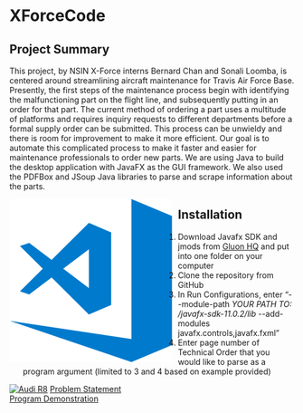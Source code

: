 # XForceCode
## Project Summary
This project, by NSIN X-Force interns Bernard Chan and Sonali Loomba, is centered around streamlining aircraft maintenance for Travis Air Force Base. Presently, the first steps of the maintenance process begin with identifying the malfunctioning part on the flight line, and subsequently putting in an order for that part. The current method of ordering a part uses a multitude of platforms and requires inquiry requests to different departments before a formal supply order can be submitted. This process can be unwieldy and there is room for improvement to make it more efficient. Our goal is to automate this complicated process to make it faster and easier for maintenance professionals to order new parts. We are using Java to build the desktop application with JavaFX as the GUI framework. We also used the PDFBox and JSoup Java libraries to parse and scrape information about the parts. 

<img src="https://raw.githubusercontent.com/github/explore/80688e429a7d4ef2fca1e82350fe8e3517d3494d/topics/visual-studio-code/visual-studio-code.png"
     alt="Markdown Monster icon"
     style="float: left; margin-right: 10px;" />

## Installation
1. Download Javafx SDK and jmods from [Gluon HQ]( https://gluonhq.com/products/javafx/) and put into one folder on your computer
2. Clone the repository from GitHub
3. In Run Configurations, enter “--module-path *YOUR PATH TO: /javafx-sdk-11.0.2/lib* --add-modules javafx.controls,javafx.fxml”
4. Enter page number of Technical Order that you would like to parse as a program argument (limited to 3 and 4 based on example provided)

[![Audi R8](http://img.youtube.com/vi/1ADof_isicE/0.jpg)](https://youtu.be/1ADof_isicE "Audi R8")
[Problem Statement]( https://youtu.be/1ADof_isicE)
<br  />
[Program Demonstration]( https://youtu.be/r6b1EaxC-VU)
